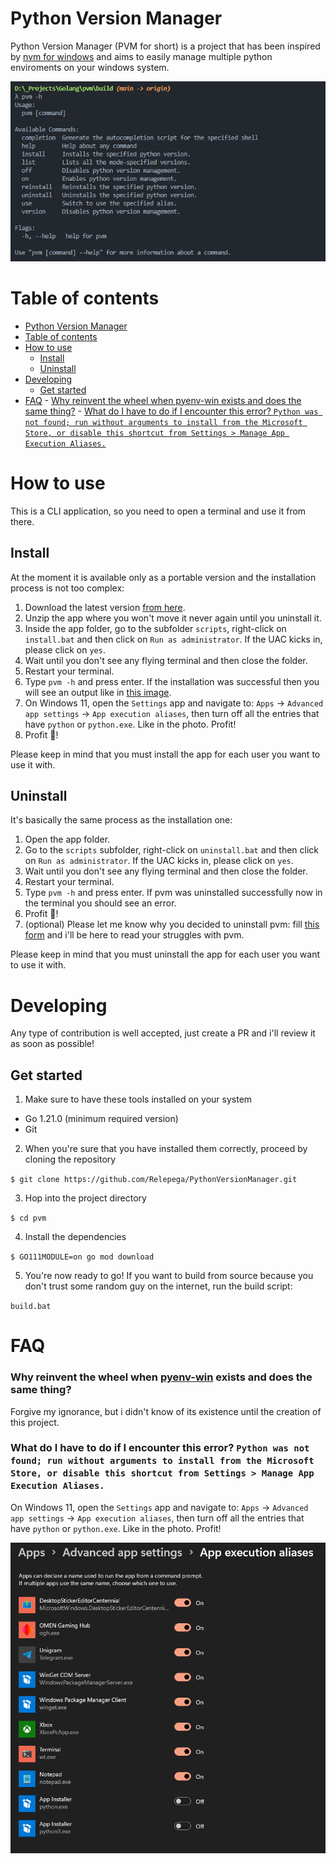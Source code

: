 # Python Version Manager

Python Version Manager (PVM for short) is a project that has been inspired by [nvm for windows](https://github.com/coreybutler/nvm-windows) and aims to easily manage multiple python enviroments on your windows system.

![pvm screenshot](media/pvm.png)

# Table of contents

- [Python Version Manager](#python-version-manager)
- [Table of contents](#table-of-contents)
- [How to use](#how-to-use)
	- [Install](#install)
	- [Uninstall](#uninstall)
- [Developing](#developing)
	- [Get started](#get-started)
- [FAQ](#faq)
		- [Why reinvent the wheel when pyenv-win exists and does the same thing?](#why-reinvent-the-wheel-when-pyenv-win-exists-and-does-the-same-thing)
		- [What do I have to do if I encounter this error? `Python was not found; run without arguments to install from the Microsoft Store, or disable this shortcut from Settings > Manage App Execution Aliases.`](#what-do-i-have-to-do-if-i-encounter-this-error-python-was-not-found-run-without-arguments-to-install-from-the-microsoft-store-or-disable-this-shortcut-from-settings--manage-app-execution-aliases)

# How to use

This is a CLI application, so you need to open a terminal and use it from there.

## Install

At the moment it is available only as a portable version and the installation process is not too complex:

1. Download the latest version [from here](https://github.com/Relepega/PythonVersionManager/releases).
2. Unzip the app where you won't move it never again until you uninstall it.
3. Inside the app folder, go to the subfolder `scripts`, right-click on `install.bat` and then click on `Run as administrator`. If the UAC kicks in, please click on `yes`.
4. Wait until you don't see any flying terminal and then close the folder.
5. Restart your terminal.
6. Type `pvm -h` and press enter. If the installation was successful then you will see an output like in [this image](#python-version-manager).
7. On Windows 11, open the `Settings` app and navigate to: `Apps` -> `Advanced app settings` -> `App execution aliases`, then turn off all the entries that have `python` or `python.exe`. Like in the photo. Profit!
8. Profit 🎉!

Please keep in mind that you must install the app for each user you want to use it with. 

## Uninstall

It's basically the same process as the installation one:

1. Open the app folder.
2. Go to the `scripts` subfolder, right-click on `uninstall.bat` and then click on `Run as administrator`. If the UAC kicks in, please click on `yes`.
3. Wait until you don't see any flying terminal and then close the folder.
4. Restart your terminal.
5. Type `pvm -h` and press enter. If pvm was uninstalled successfully now in the terminal you should see an error.
6. Profit 🎉!
7. (optional) Please let me know why you decided to uninstall pvm: fill [this form](https://github.com/Relepega/PythonVersionManager/issues/new) and i'll be here to read your struggles with pvm.

Please keep in mind that you must uninstall the app for each user you want to use it with. 

# Developing

Any type of contribution is well accepted, just create a PR and i'll review it as soon as possible!

## Get started

1. Make sure to have these tools installed on your system

- Go 1.21.0 (minimum required version)
- Git

2. When you're sure that you have installed them correctly, proceed by cloning the repository

`$ git clone https://github.com/Relepega/PythonVersionManager.git`

3. Hop into the project directory

`$ cd pvm`

4. Install the dependencies

`$ GO111MODULE=on go mod download`

5. You're now ready to go! If you want to build from source because you don't trust some random guy on the internet, run the build script:

`build.bat`

# FAQ

### Why reinvent the wheel when [pyenv-win](https://github.com/pyenv-win/pyenv-win) exists and does the same thing?

Forgive my ignorance, but i didn't know of its existence until the creation of this project.

### What do I have to do if I encounter this error? `Python was not found; run without arguments to install from the Microsoft Store, or disable this shortcut from Settings > Manage App Execution Aliases.`

On Windows 11, open the `Settings` app and navigate to: `Apps` -> `Advanced app settings` -> `App execution aliases`, then turn off all the entries that have `python` or `python.exe`. Like in the photo. Profit!

![remove execution aliases w11](media/w11-app-aliases.png)
